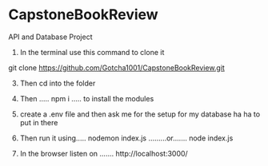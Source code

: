 # CapstoneBookReview
API and Database Project

1.	In the terminal use this command to clone it
   
git clone https://github.com/Gotcha1001/CapstoneBookReview.git

3.	Then cd into the folder
   
5.	Then ..... npm i ..... to install the modules

6.	create a .env  file and then ask me for the setup for my database ha ha to put in there
   
7.	Then run it using..... nodemon index.js .........or....... node index.js
   
9.	In the browser listen on ....... http://localhost:3000/
